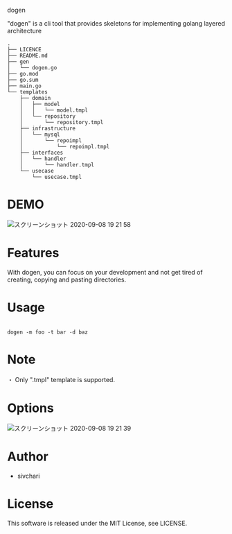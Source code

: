 dogen 
 
"dogen" is a cli tool that provides skeletons for implementing golang layered architecture

``` tree
.
├── LICENCE
├── README.md
├── gen
│   └── dogen.go
├── go.mod
├── go.sum
├── main.go
└── templates
    ├── domain
    │   ├── model
    │   │   └── model.tmpl
    │   └── repository
    │       └── repository.tmpl
    ├── infrastructure
    │   └── mysql
    │       └── repoimpl
    │           └── repoimpl.tmpl
    ├── interfaces
    │   └── handler
    │       └── handler.tmpl
    └── usecase
        └── usecase.tmpl
```
 
# DEMO
 

![スクリーンショット 2020-09-08 19 21 58](https://user-images.githubusercontent.com/55221074/92464937-decf2900-f208-11ea-9142-37f74d58c914.png)

 
# Features
 
With dogen, you can focus on your development and not get tired of creating, copying and pasting directories.
 
# Usage

 ``` command line

 dogen -m foo -t bar -d baz
 
 ```

# Note

・ Only ".tmpl" template is supported.

# Options

![スクリーンショット 2020-09-08 19 21 39](https://user-images.githubusercontent.com/55221074/92465051-0c1bd700-f209-11ea-9205-e03a97c02241.png)
 
# Author
 
* sivchari
 
# License

This software is released under the MIT License, see LICENSE.
